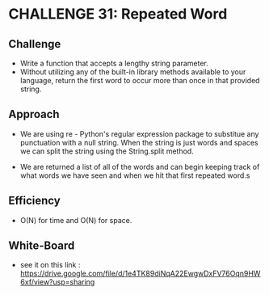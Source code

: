 # CHALLENGE 31: Repeated Word

## Challenge 
- Write a function that accepts a lengthy string parameter.
- Without utilizing any of the built-in library methods available to your language, return the first word to occur more than once in that provided string.

## Approach 
- We are using re - Python's regular expression package to substitue any punctuation with a null string. When the string is just words and spaces we can split the string using the String.split method.

- We are returned a list of all of the words and can begin keeping track of what words we have seen and when we hit that first repeated word.s

## Efficiency

- O(N) for time and O(N) for space.

## White-Board
- see it on this link : https://drive.google.com/file/d/1e4TK89diNqA22EwgwDxFV76Oqn9HW6xf/view?usp=sharing
